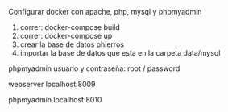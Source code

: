 
Configurar docker con apache, php, mysql y phpmyadmin

1. correr: docker-compose build
2. correr: docker-compose up
3. crear la base de datos phierros
4. importar la base de datos que esta en la carpeta data/mysql

phpmyadmin usuario y contraseña: root / password

webserver
localhost:8009

phpmyadmin
localhost:8010
